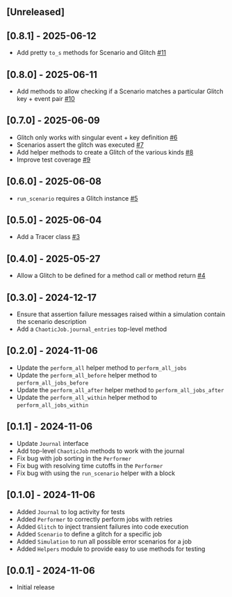## [Unreleased]

## [0.8.1] - 2025-06-12

- Add pretty `to_s` methods for Scenario and Glitch [#11](https://github.com/fractaledmind/chaotic_job/pull/11)

## [0.8.0] - 2025-06-11

- Add methods to allow checking if a Scenario matches a particular Glitch key + event pair [#10](https://github.com/fractaledmind/chaotic_job/pull/10)

## [0.7.0] - 2025-06-09

- Glitch only works with singular event + key definition [#6](https://github.com/fractaledmind/chaotic_job/pull/6)
- Scenarios assert the glitch was executed [#7](https://github.com/fractaledmind/chaotic_job/pull/7)
- Add helper methods to create a Glitch of the various kinds [#8](https://github.com/fractaledmind/chaotic_job/pull/8)
- Improve test coverage [#9](https://github.com/fractaledmind/chaotic_job/pull/9)

## [0.6.0] - 2025-06-08

- `run_scenario` requires a Glitch instance [#5](https://github.com/fractaledmind/chaotic_job/pull/5)

## [0.5.0] - 2025-06-04

- Add a Tracer class [#3](https://github.com/fractaledmind/chaotic_job/pull/3)

## [0.4.0] - 2025-05-27

- Allow a Glitch to be defined for a method call or method return [#4](https://github.com/fractaledmind/chaotic_job/pull/4)

## [0.3.0] - 2024-12-17

- Ensure that assertion failure messages raised within a simulation contain the scenario description
- Add a `ChaoticJob.journal_entries` top-level method

## [0.2.0] - 2024-11-06

- Update the `perform_all` helper method to `perform_all_jobs`
- Update the `perform_all_before` helper method to `perform_all_jobs_before`
- Update the `perform_all_after` helper method to `perform_all_jobs_after`
- Update the `perform_all_within` helper method to `perform_all_jobs_within`

## [0.1.1] - 2024-11-06

- Update `Journal` interface
- Add top-level `ChaoticJob` methods to work with the journal
- Fix bug with job sorting in the `Performer`
- Fix bug with resolving time cutoffs in the `Performer`
- Fix bug with using the `run_scenario` helper with a block

## [0.1.0] - 2024-11-06

- Added `Journal` to log activity for tests
- Added `Performer` to correctly perform jobs with retries
- Added `Glitch` to inject transient failures into code execution
- Added `Scenario` to define a glitch for a specific job
- Added `Simulation` to run all possible error scenarios for a job
- Added `Helpers` module to provide easy to use methods for testing

## [0.0.1] - 2024-11-06

- Initial release
